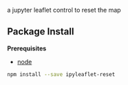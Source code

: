a jupyter leaflet control to reset the map

Package Install
---------------

**Prerequisites**
- [node](http://nodejs.org/)

```bash
npm install --save ipyleaflet-reset
```
